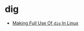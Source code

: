 <!-- -
Title: dig
First Published: 2015-09-20
- -->

dig
===

*   [Making Full Use Of `dig` In Linux][1]

<!-- Links -->
[1]: https://ma.ttias.be/making-full-use-of-dig-in-linux/ "Making full use of `dig` on Linux"
